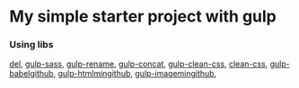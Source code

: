 # My simple starter project with gulp

### Using libs

[del](https://www.npmjs.com/package/del),
[gulp-sass](https://www.npmjs.com/package/gulp-sass),
[gulp-rename](https://www.npmjs.com/package/gulp-rename),
[gulp-concat](https://github.com/gulp-community/gulp-concat),
[gulp-clean-css](https://github.com/scniro/gulp-clean-css),
[clean-css](https://github.com/jakubpawlowicz/clean-css#how-to-use-clean-css-api),
[gulp-babel](https://www.npmjs.com/package/gulp-babel)[github](https://github.com/babel/gulp-babel),
[gulp-htmlmin](https://www.npmjs.com/package/gulp-htmlmin)[github](https://github.com/kangax/html-minifier),
[gulp-imagemin](https://www.npmjs.com/package/gulp-imagemin)[github](https://github.com/imagemin/imagemin),
